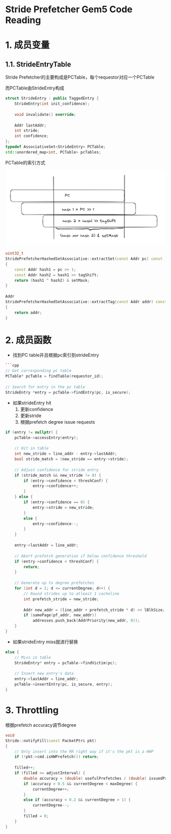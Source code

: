 # Stride Prefetcher Gem5 Code Reading

# 1. 成员变量

## 1.1. StrideEntryTable

Stride Prefetcher的主要构成是PCTable，每个requestor对应一个PCTable

而PCTable由StrideEntry构成

```cpp
struct StrideEntry : public TaggedEntry {
	StrideEntry(int init_confidence);

	void invalidate() override;

	Addr lastAddr;
	int stride;
	int confidence;
};
typedef AssociativeSet<StrideEntry> PCTable;
std::unordered_map<int, PCTable> pcTables;
```

PCTable的索引方式

<div align="center"><img src="attachments/Pasted%20image%2020230425104319.png" width="500"></div>

```cpp
uint32_t
StridePrefetcherHashedSetAssociative::extractSet(const Addr pc) const
{
    const Addr hash1 = pc >> 1;
    const Addr hash2 = hash1 >> tagShift;
    return (hash1 ^ hash2) & setMask;
}

Addr
StridePrefetcherHashedSetAssociative::extractTag(const Addr addr) const
{
    return addr;
}
```

# 2. 成员函数

* 找到PC table并且根据pc索引到strideEntry

```cpp
```cpp
// Get corresponding pc table
PCTable* pcTable = findTable(requestor_id);

// Search for entry in the pc table
StrideEntry *entry = pcTable->findEntry(pc, is_secure);
```

* 如果strideEntry hit
	1. 更新confidence
	2. 更新stride
	3. 根据prefetch degree issue requests

```cpp
if (entry != nullptr) {
	pcTable->accessEntry(entry);

	// Hit in table
	int new_stride = line_addr - entry->lastAddr;
	bool stride_match = (new_stride == entry->stride);

	// Adjust confidence for stride entry
	if (stride_match && new_stride != 0) {
		if (entry->confidence < threshConf) {
			entry->confidence++;
		}
	} else {
		if (entry->confidence == 0) {
			entry->stride = new_stride;
		}
		else {
			entry->confidence--;
		}
	}

	entry->lastAddr = line_addr;

	// Abort prefetch generation if below confidence threshold
	if (entry->confidence < threshConf) {
		return;
	}

	// Generate up to degree prefetches
	for (int d = 1; d <= currentDegree; d++) {
		// Round strides up to atleast 1 cacheline
		int prefetch_stride = new_stride;

		Addr new_addr = (line_addr + prefetch_stride * d) << lBlkSize;
		if (samePage(pf_addr, new_addr))
			addresses.push_back(AddrPriority(new_addr, 0));
	}
}
```

* 如果strideEntry miss就进行替换

```cpp
else {
	// Miss in table
	StrideEntry* entry = pcTable->findVictim(pc);

	// Insert new entry's data
	entry->lastAddr = line_addr;
	pcTable->insertEntry(pc, is_secure, entry);
}
```

# 3. Throttling

根据prefetch accuracy调节degree

```cpp
void
Stride::notifyFill(const PacketPtr& pkt)
{
    // Only insert into the RR right way if it's the pkt is a HWP
    if (!pkt->cmd.isHWPrefetch()) return;

    filled++;
    if (filled >= adjustInterval) {
        double accuracy = (double) usefulPrefetches / (double) issuedPrefetches;
        if (accuracy > 0.5 && currentDegree < maxDegree) {
            currentDegree++;
        }
        else if (accuracy < 0.2 && currentDegree > 1) {
            currentDegree--;
        }
        filled = 0;
    }
}
```